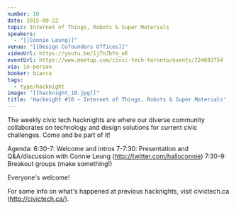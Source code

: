 ```yaml
---
number: 10
date: 2015-09-22
topic: Internet of Things, Robots & Super Materials
speakers:
  - "[[Connie Leung]]"
venue: "[[Design Cofounders Offices]]"
videoUrl: https://youtu.be/1jTnJbYm_eE
eventUrl: https://www.meetup.com/civic-tech-toronto/events/224693754
via: in-person
booker: bianca
tags:
  - type/hacknight
image: "[[hacknight_10.jpg]]"
title: 'Hacknight #10 – Internet of Things, Robots & Super Materials'
---
```


The weekly civic tech hacknights are where our diverse community collaborates on technology and design solutions for current civic challenges. Come and be part of it!

Agenda:
6:30-7: Welcome and intros
7-7:30: Presentation and Q&A/discussion with Connie Leung (http://twitter.com/halloconnie)
7:30-9: Breakout groups (make something!)

Everyone's welcome!

For some info on what's happened at previous hacknights, visit civictech.ca (http://civictech.ca/).